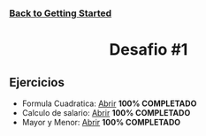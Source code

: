 ### [Back to Getting Started](../getting-started/)

<div align=center>

# Desafio #1

</div>

## Ejercicios

- Formula Cuadratica: [Abrir](https://snack.expo.dev/@danilo95/desafio01-formula-cuadratica) **100% COMPLETADO**
- Calculo de salario: [Abrir](https://snack.expo.dev/@danilo95/deasafio1-sueldo) **100% COMPLETADO**
- Mayor y Menor: [Abrir](https://snack.expo.dev/@danilo95/mayor-y-menor) **100% COMPLETADO**
